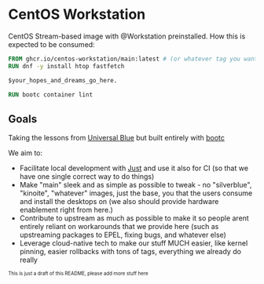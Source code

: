 # CentOS Workstation

CentOS Stream-based image with @Workstation preinstalled. How this is expected to be consumed:

```Dockerfile
FROM ghcr.io/centos-workstation/main:latest # (or whatever tag you want)
RUN dnf -y install htop fastfetch

$your_hopes_and_dreams_go_here.

RUN bootc container lint
```

## Goals

Taking the lessons from [Universal Blue](https://github.com/ublue-os/) but built entirely with [bootc](https://github.com/containers/bootc)

We aim to:

- Facilitate local development with [Just](https://just.systems/) and use it also for CI (so that we have one single correct way to do things)
- Make "main" sleek and as simple as possible to tweak - no "silverblue", "kinoite", "whatever" images, 
just the base, you that the users consume and install the desktops on (we also should provide hardware enablement right from here.)
- Contribute to upstream as much as possible to make it so people arent entirely reliant on workarounds that we provide here (such as upstreaming packages to EPEL, fixing bugs, and whatever else)
- Leverage cloud-native tech to make our stuff MUCH easier, like kernel pinning, easier rollbacks with tons of tags, everything we already do really

<sub><sup>This is just a draft of this README, please add more stuff here</sup></sub>
